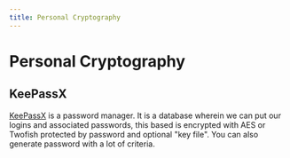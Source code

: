 ```yaml
---
title: Personal Cryptography 
---
```


# Personal Cryptography 

## KeePassX

<a href="http://www.keepassx.org">KeePassX</a> is a password manager. 
It is a database wherein we can put our logins and associated passwords, this based is encrypted with AES or Twofish 
protected by password and optional "key file".
You can also generate password with a lot of criteria.

